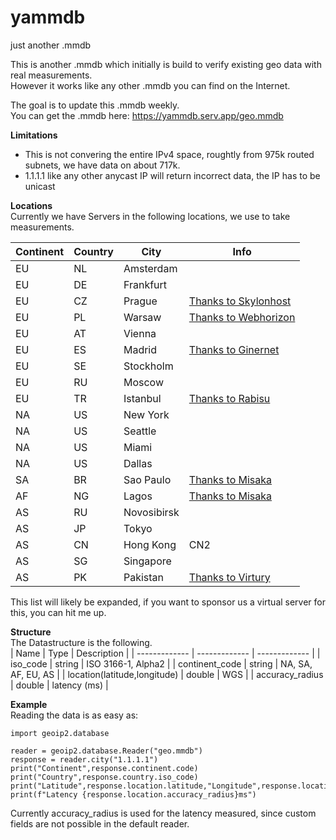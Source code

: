 # yammdb
just another .mmdb

This is another .mmdb which initially is build to verify existing geo data with real measurements.<br>
However it works like any other .mmdb you can find on the Internet.<br>

The goal is to update this .mmdb weekly.<br>
You can get the .mmdb here: https://yammdb.serv.app/geo.mmdb<br>

**Limitations**<br>
- This is not convering the entire IPv4 space, roughtly from 975k routed subnets, we have data on about 717k.
- 1.1.1.1 like any other anycast IP will return incorrect data, the IP has to be unicast

**Locations**<br>
Currently we have Servers in the following locations, we use to take measurements.<br>

| Continent     | Country       | City          | Info          |
| ------------- | ------------- | ------------- | ------------- |
|EU             |NL             | Amsterdam     |               |
|EU             |DE             | Frankfurt     |               |
|EU             |CZ             | Prague        | [Thanks to Skylonhost](https://skylonhost.com) |
|EU             |PL             | Warsaw        | [Thanks to Webhorizon](https://webhorizon.net) |
|EU             |AT             | Vienna        |               |
|EU             |ES             | Madrid        | [Thanks to Ginernet](https://ginernet.com) |
|EU             |SE             | Stockholm     |               |
|EU             |RU             | Moscow        |               |
|EU             |TR             | Istanbul      | [Thanks to Rabisu](https://rabisu.com) |
|NA             |US             | New York      |               |
|NA             |US             | Seattle       |               |
|NA             |US             | Miami         |               |
|NA             |US             | Dallas        |               |
|SA             |BR             | Sao Paulo     | [Thanks to Misaka](https://misaka.io) |
|AF             |NG             | Lagos         | [Thanks to Misaka](https://misaka.io) |
|AS             |RU             | Novosibirsk   |               |
|AS             |JP             | Tokyo         |               |
|AS             |CN             | Hong Kong     | CN2           |
|AS             |SG             | Singapore     |               |
|AS             |PK             | Pakistan      | [Thanks to Virtury](https://virtury.com) |

This list will likely be expanded, if you want to sponsor us a virtual server for this, you can hit me up.<br>

**Structure**<br>
The Datastructure is the following.<br>
| Name                         | Type          | Description        |
| -------------                | ------------- | -------------      |
| iso_code                     | string        | ISO 3166-1, Alpha2 |
| continent_code               | string        | NA, SA, AF, EU, AS |
| location(latitude,longitude) | double        | WGS                |
| accuracy_radius              | double        | latency (ms)       |    

**Example**<br>
Reading the data is as easy as:
```
import geoip2.database

reader = geoip2.database.Reader("geo.mmdb")
response = reader.city("1.1.1.1")
print("Continent",response.continent.code)
print("Country",response.country.iso_code)
print("Latitude",response.location.latitude,"Longitude",response.location.longitude)
print(f"Latency {response.location.accuracy_radius}ms")
```
Currently accuracy_radius is used for the latency measured, since custom fields are not possible in the default reader.